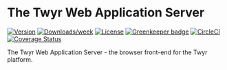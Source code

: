 # The Twyr Web Application Server

[![Version](https://img.shields.io/npm/v/twyr-webapp-server.svg)](https://npmjs.org/package/twyr-webapp-server)
[![Downloads/week](https://img.shields.io/npm/dw/twyr-webapp-server.svg)](https://npmjs.org/package/twyr-webapp-server)
[![License](https://img.shields.io/npm/l/twyr-webapp-server.svg)](https://github.com/twyr/twyr-webapp-server/blob/master/package.json)
[![Greenkeeper badge](https://badges.greenkeeper.io/twyr/twyr-webapp-server.svg)](https://greenkeeper.io/)
[![CircleCI](https://circleci.com/gh/twyr/twyr-webapp-server.svg?style=shield)](https://circleci.com/gh/twyr/twyr-webapp-server)
[![Coverage Status](https://coveralls.io/repos/github/twyr/twyr-webapp-server/badge.svg?branch=master)](https://coveralls.io/github/twyr/twyr-webapp-server?branch=master)

The Twyr Web Application Server - the browser front-end for the Twyr platform.
